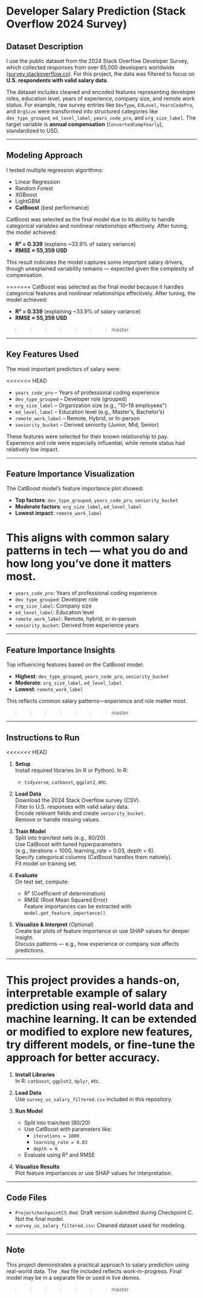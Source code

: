 # Developer Salary Prediction (Stack Overflow 2024 Survey)

## Dataset Description

I use the public dataset from the 2024 Stack Overflow Developer Survey, which collected responses from over 65,000 developers worldwide ([survey.stackoverflow.co](https://survey.stackoverflow.co)). For this project, the data was filtered to focus on **U.S. respondents with valid salary data**.

The dataset includes cleaned and encoded features representing developer roles, education level, years of experience, company size, and remote work status. For example, raw survey entries like `DevType`, `EdLevel`, `YearsCodePro`, and `OrgSize` were transformed into structured categories like `dev_type_grouped`, `ed_level_label`, `years_code_pro`, and `org_size_label`. The target variable is **annual compensation** (`ConvertedCompYearly`), standardized to USD.

---

## Modeling Approach

I tested multiple regression algorithms:

- Linear Regression  
- Random Forest  
- XGBoost  
- LightGBM  
- **CatBoost** (best performance)

CatBoost was selected as the final model due to its ability to handle categorical variables and nonlinear relationships effectively. After tuning, the model achieved:

- **R² = 0.339** (explains ~33.9% of salary variance)
- **RMSE ≈ 55,359 USD**

This result indicates the model captures some important salary drivers, though unexplained variability remains — expected given the complexity of compensation.

=======
CatBoost was selected as the final model because it handles categorical features and nonlinear relationships effectively. After tuning, the model achieved:

- **R² = 0.339** (explaining ~33.9% of salary variance)  
- **RMSE ≈ 55,359 USD**

>>>>>>> master
---

## Key Features Used

The most important predictors of salary were:

<<<<<<< HEAD
- `years_code_pro` – Years of professional coding experience  
- `dev_type_grouped` – Developer role (grouped)  
- `org_size_label` – Organization size (e.g., "10–19 employees")  
- `ed_level_label` – Education level (e.g., Master’s, Bachelor’s)  
- `remote_work_label` – Remote, Hybrid, or In-person  
- `seniority_bucket` – Derived seniority (Junior, Mid, Senior)

These features were selected for their known relationship to pay. Experience and role were especially influential, while remote status had relatively low impact.

---

## Feature Importance Visualization

The CatBoost model’s feature importance plot showed:

- **Top factors**: `dev_type_grouped`, `years_code_pro`, `seniority_bucket`  
- **Moderate factors**: `org_size_label`, `ed_level_label`  
- **Lowest impact**: `remote_work_label`

This aligns with common salary patterns in tech — what you do and how long you’ve done it matters most.
=======
- `years_code_pro`: Years of professional coding experience  
- `dev_type_grouped`: Developer role  
- `org_size_label`: Company size  
- `ed_level_label`: Education level  
- `remote_work_label`: Remote, hybrid, or in-person  
- `seniority_bucket`: Derived from experience years

---

## Feature Importance Insights

Top influencing features based on the CatBoost model:

- **Highest**: `dev_type_grouped`, `years_code_pro`, `seniority_bucket`  
- **Moderate**: `org_size_label`, `ed_level_label`  
- **Lowest**: `remote_work_label`

This reflects common salary patterns—experience and role matter most.
>>>>>>> master

---

## Instructions to Run

<<<<<<< HEAD
1. **Setup**  
   Install required libraries (in R or Python). In R:  
   - `tidyverse`, `catboost`, `ggplot2`, etc.

2. **Load Data**  
   Download the 2024 Stack Overflow survey (CSV).  
   Filter to U.S. responses with valid salary data.  
   Encode relevant fields and create `seniority_bucket`.  
   Remove or handle missing values.

3. **Train Model**  
   Split into train/test sets (e.g., 80/20).  
   Use CatBoost with tuned hyperparameters  
   (e.g., iterations = 1000, learning_rate = 0.03, depth = 6).  
   Specify categorical columns (CatBoost handles them natively).  
   Fit model on training set.

4. **Evaluate**  
   On test set, compute:  
   - R² (Coefficient of determination)  
   - RMSE (Root Mean Squared Error)  
   Feature importances can be extracted with `model.get_feature_importance()`.

5. **Visualize & Interpret** (Optional)  
   Create bar plots of feature importance or use SHAP values for deeper insight.  
   Discuss patterns — e.g., how experience or company size affects predictions.

---

This project provides a hands-on, interpretable example of salary prediction using real-world data and machine learning. It can be extended or modified to explore new features, try different models, or fine-tune the approach for better accuracy.
=======
1. **Install Libraries**  
   In R: `catboost`, `ggplot2`, `dplyr`, etc.

2. **Load Data**  
   Use `survey_us_salary_filtered.csv` included in this repository.

3. **Run Model**  
   - Split into train/test (80/20)  
   - Use CatBoost with parameters like:
     - `iterations = 1000`
     - `learning_rate = 0.03`
     - `depth = 6`
   - Evaluate using R² and RMSE

4. **Visualize Results**  
   Plot feature importances or use SHAP values for interpretation.

---

## Code Files

- `ProjectcheckpointC5.Rmd`: Draft version submitted during Checkpoint C. Not the final model.
- `survey_us_salary_filtered.csv`: Cleaned dataset used for modeling.

---

## Note

This project demonstrates a practical approach to salary prediction using real-world data. The `.Rmd` file included reflects work-in-progress. Final model may be in a separate file or used in live demos.
>>>>>>> master
